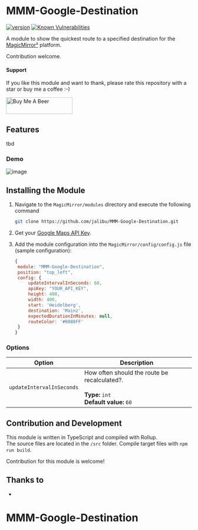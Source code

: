 # MMM-Google-Destination

[![version](https://img.shields.io/github/package-json/v/jalibu/MMM-Google-Destination)](https://github.com/jalibu/MMM-Google-Destination/releases) [![Known Vulnerabilities](https://snyk.io/test/github/jalibu/MMM-Google-Destination/badge.svg?targetFile=package.json)](https://snyk.io/test/github/jalibu/MMM-Google-Destination?targetFile=package.json)

A module to show the quickest route to a specified destination for the [MagicMirror²](https://magicmirror.builders/) platform.

Contribution welcome.

#### Support

If you like this module and want to thank, please rate this repository with a star or buy me a coffee :-)

<a href="https://www.buymeacoffee.com/jalibu" target="_blank"><img src="https://www.buymeacoffee.com/assets/img/custom_images/orange_img.png" alt="Buy Me A Beer" style="height: 45px !important;width: 180px !important;" ></a>

## Features

tbd

### Demo

![image](https://user-images.githubusercontent.com/25933231/133927108-4310d652-175b-4298-9214-c513544b3019.png)

## Installing the Module

1. Navigate to the `MagicMirror/modules` directory and execute the following command

   ```sh
   git clone https://github.com/jalibu/MMM-Google-Destination.git
   ```

2. Get your [Google Maps API Key](https://developers.google.com/maps/documentation/javascript/get-api-key).

3. Add the module configuration into the `MagicMirror/config/config.js` file (sample configuration):

   ```javascript
   {
   	module: "MMM-Google-Destination",
   	position: "top_left",
   	config: {
		updateIntervalInSeconds: 60,
		apiKey: "YOUR_API_KEY",
		height: 400,
		width: 400,
		start: 'Heidelberg',
		destination: 'Mainz',
		expectedDurationInMinutes: null,
		routeColor: '#0088FF'
   	}
   }
   ```

### Options

| Option                    | Description                                                                                       |
| ------------------------- | ------------------------------------------------------------------------------------------------- |
| `updateIntervalInSeconds` | How often should the route be recalculated?. <br><br>**Type:** `int` <br> **Default value:** `60` |

## Contribution and Development

This module is written in TypeScript and compiled with Rollup.  
The source files are located in the `/src` folder.
Compile target files with `npm run build`.

Contribution for this module is welcome!

## Thanks to

-

# MMM-Google-Destination
